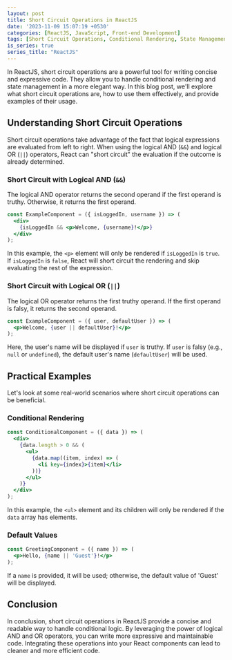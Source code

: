 ```yaml
---
layout: post
title: Short Circuit Operations in ReactJS
date: '2023-11-09 15:07:19 +0530'
categories: [ReactJS, JavaScript, Front-end Development]
tags: [Short Circuit Operations, Conditional Rendering, State Management, React Components, React Hooks]
is_series: true
series_title: "ReactJS"
---
```


In ReactJS, short circuit operations are a powerful tool for writing concise and expressive code. They allow you to handle conditional rendering and state management in a more elegant way. In this blog post, we'll explore what short circuit operations are, how to use them effectively, and provide examples of their usage.

## Understanding Short Circuit Operations

Short circuit operations take advantage of the fact that logical expressions are evaluated from left to right. When using the logical AND (`&&`) and logical OR (`||`) operators, React can "short circuit" the evaluation if the outcome is already determined.

### Short Circuit with Logical AND (`&&`)

The logical AND operator returns the second operand if the first operand is truthy. Otherwise, it returns the first operand.

```jsx
const ExampleComponent = ({ isLoggedIn, username }) => (
  <div>
    {isLoggedIn && <p>Welcome, {username}!</p>}
  </div>
);
```

In this example, the `<p>` element will only be rendered if `isLoggedIn` is `true`. If `isLoggedIn` is `false`, React will short circuit the rendering and skip evaluating the rest of the expression.

### Short Circuit with Logical OR (`||`)

The logical OR operator returns the first truthy operand. If the first operand is falsy, it returns the second operand.

```jsx
const ExampleComponent = ({ user, defaultUser }) => (
  <p>Welcome, {user || defaultUser}!</p>
);
```

Here, the user's name will be displayed if `user` is truthy. If `user` is falsy (e.g., `null` or `undefined`), the default user's name (`defaultUser`) will be used.

## Practical Examples

Let's look at some real-world scenarios where short circuit operations can be beneficial.

### Conditional Rendering

```jsx
const ConditionalComponent = ({ data }) => (
  <div>
    {data.length > 0 && (
      <ul>
        {data.map((item, index) => (
          <li key={index}>{item}</li>
        ))}
      </ul>
    )}
  </div>
);
```

In this example, the `<ul>` element and its children will only be rendered if the `data` array has elements.

### Default Values

```jsx
const GreetingComponent = ({ name }) => (
  <p>Hello, {name || 'Guest'}!</p>
);
```

If a `name` is provided, it will be used; otherwise, the default value of 'Guest' will be displayed.

## Conclusion

In conclusion, short circuit operations in ReactJS provide a concise and readable way to handle conditional logic. By leveraging the power of logical AND and OR operators, you can write more expressive and maintainable code. Integrating these operations into your React components can lead to cleaner and more efficient code.